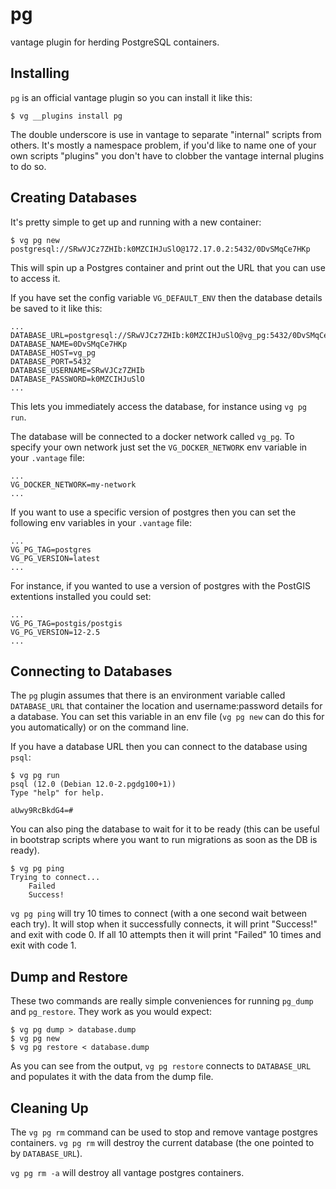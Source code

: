 # pg

vantage plugin for herding PostgreSQL containers.

## Installing

`pg` is an official vantage plugin so you can install it like this:

    $ vg __plugins install pg

The double underscore is use in vantage to separate "internal" scripts from others. It's mostly a namespace problem, if you'd like to name one of your own scripts "plugins" you don't have to clobber the vantage internal plugins to do so.

## Creating Databases

It's pretty simple to get up and running with a new container:

    $ vg pg new
    postgresql://SRwVJCz7ZHIb:k0MZCIHJuSlO@172.17.0.2:5432/0DvSMqCe7HKp

This will spin up a Postgres container and print out the URL that you can use to access it.

If you have set the config variable `VG_DEFAULT_ENV` then the database details be saved to it like this:

    ...
    DATABASE_URL=postgresql://SRwVJCz7ZHIb:k0MZCIHJuSlO@vg_pg:5432/0DvSMqCe7HKp
    DATABASE_NAME=0DvSMqCe7HKp
    DATABASE_HOST=vg_pg
    DATABASE_PORT=5432
    DATABASE_USERNAME=SRwVJCz7ZHIb
    DATABASE_PASSWORD=k0MZCIHJuSlO
    ...

This lets you immediately access the database, for instance using `vg pg run`.

The database will be connected to a docker network called `vg_pg`. To specify your own network just set the `VG_DOCKER_NETWORK` env variable in your `.vantage` file:

    ...
    VG_DOCKER_NETWORK=my-network
    ...

If you want to use a specific version of postgres then you can set the following env variables in your `.vantage` file:

    ...
    VG_PG_TAG=postgres
    VG_PG_VERSION=latest
    ...

For instance, if you wanted to use a version of postgres with the PostGIS extentions installed you could set:

    ...
    VG_PG_TAG=postgis/postgis
    VG_PG_VERSION=12-2.5
    ...

## Connecting to Databases

The `pg` plugin assumes that there is an environment variable called `DATABASE_URL` that container the location and username:password details for a database. You can set this variable in an env file (`vg pg new` can do this for you automatically) or on the command line.

If you have a database URL then you can connect to the database using `psql`:

    $ vg pg run
    psql (12.0 (Debian 12.0-2.pgdg100+1))
    Type "help" for help.

    aUwy9RcBkdG4=#

You can also ping the database to wait for it to be ready (this can be useful in bootstrap scripts where you want to run migrations as soon as the DB is ready).

    $ vg pg ping
    Trying to connect...
        Failed
        Success!

`vg pg ping` will try 10 times to connect (with a one second wait between each try). It will stop when it successfully connects, it will print "Success!" and exit with code 0. If all 10 attempts then it will print "Failed" 10 times and exit with code 1.

## Dump and Restore

These two commands are really simple conveniences for running `pg_dump` and `pg_restore`. They work as you would expect:

    $ vg pg dump > database.dump
    $ vg pg new
    $ vg pg restore < database.dump

As you can see from the output, `vg pg restore` connects to `DATABASE_URL` and populates it with the data from the dump file.

## Cleaning Up

The `vg pg rm` command can be used to stop and remove vantage postgres containers. `vg pg rm` will destroy the current database (the one pointed to by `DATABASE_URL`).

`vg pg rm -a` will destroy all vantage postgres containers.
